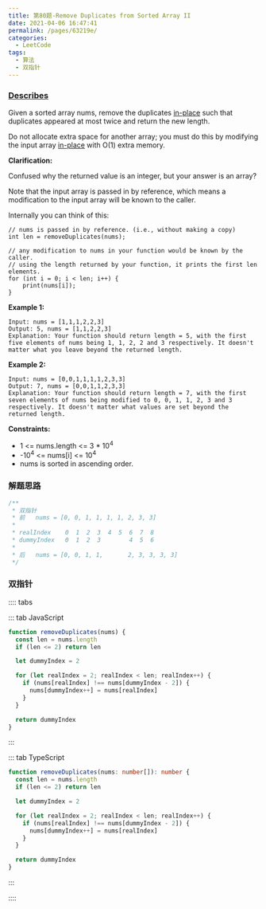 ```yaml
---
title: 第80题-Remove Duplicates from Sorted Array II
date: 2021-04-06 16:47:41
permalink: /pages/63219e/
categories:
  - LeetCode
tags:
  - 算法
  - 双指针
---
```


### [Describes](https://leetcode-cn.com/problems/remove-duplicates-from-sorted-array-ii/)

Given a sorted array nums, remove the duplicates [in-place](https://en.wikipedia.org/wiki/In-place_algorithm) such that duplicates appeared at most twice and return the new length.

Do not allocate extra space for another array; you must do this by modifying the input array [in-place](https://en.wikipedia.org/wiki/In-place_algorithm) with O(1) extra memory.

**Clarification:**

Confused why the returned value is an integer, but your answer is an array?

Note that the input array is passed in by reference, which means a modification to the input array will be known to the caller.

<!-- more -->

Internally you can think of this:

```
// nums is passed in by reference. (i.e., without making a copy)
int len = removeDuplicates(nums);

// any modification to nums in your function would be known by the caller.
// using the length returned by your function, it prints the first len elements.
for (int i = 0; i < len; i++) {
    print(nums[i]);
}
```

**Example 1:**

```
Input: nums = [1,1,1,2,2,3]
Output: 5, nums = [1,1,2,2,3]
Explanation: Your function should return length = 5, with the first five elements of nums being 1, 1, 2, 2 and 3 respectively. It doesn't matter what you leave beyond the returned length.
```

**Example 2:**

```
Input: nums = [0,0,1,1,1,1,2,3,3]
Output: 7, nums = [0,0,1,1,2,3,3]
Explanation: Your function should return length = 7, with the first seven elements of nums being modified to 0, 0, 1, 1, 2, 3 and 3 respectively. It doesn't matter what values are set beyond the returned length.
```

**Constraints:**

- <span class="span-shadow">1 <= nums.length <= 3 \* 10<sup>4</sup></span>
- <span class="span-shadow">-10<sup>4</sup> <= nums[i] <= 10<sup>4</sup></span>
- <span class="span-shadow">nums</span> is sorted in ascending order.

### 解题思路

```TypeScript
/**
 * 双指针
 * 前   nums = [0, 0, 1, 1, 1, 1, 2, 3, 3]
 *
 * realIndex    0  1  2  3  4  5  6  7  8
 * dummyIndex   0  1  2  3        4  5  6
 *
 * 后   nums = [0, 0, 1, 1,       2, 3, 3, 3, 3]
 */
```

### 双指针

:::: tabs

::: tab JavaScript

```JavaScript
function removeDuplicates(nums) {
  const len = nums.length
  if (len <= 2) return len

  let dummyIndex = 2

  for (let realIndex = 2; realIndex < len; realIndex++) {
    if (nums[realIndex] !== nums[dummyIndex - 2]) {
      nums[dummyIndex++] = nums[realIndex]
    }
  }

  return dummyIndex
}
```

:::

::: tab TypeScript

```TypeScript
function removeDuplicates(nums: number[]): number {
  const len = nums.length
  if (len <= 2) return len

  let dummyIndex = 2

  for (let realIndex = 2; realIndex < len; realIndex++) {
    if (nums[realIndex] !== nums[dummyIndex - 2]) {
      nums[dummyIndex++] = nums[realIndex]
    }
  }

  return dummyIndex
}
```

:::

::::
